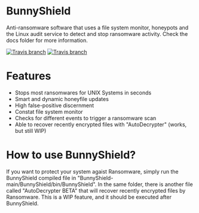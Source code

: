 # BunnyShield

 Anti-ransomware software that uses a file system monitor, honeypots and the Linux audit service to detect and stop ransomware activity. Check the docs folder for more information.

[![Travis branch](https://img.shields.io/cran/l/devtools.svg)](https://github.com/its0v3r/BunnyShield/blob/main/LICENSE)
[![Travis branch](https://img.shields.io/badge/made%20with-%3C3-red.svg)](https://github.com/its0v3r/BunnyShield)

# Features

- Stops most ransomwares for UNIX Systems in seconds
- Smart and dynamic honeyfile updates
- High false-positive discernment
- Constat file system monitor
- Checks for different events to trigger a ransomware scan
- Able to recover recently encrypted files with "AutoDecrypter" (works, but still WIP)

# How to use BunnyShield?

If you want to protect your system agaist Ransomware, simply run the BunnyShield compiled file in "BunnyShield-main/BunnyShield/bin/BunnyShield".
In the same folder, there is another file called "AutoDecrypter BETA" that will recover recently encrypted files by Ransomware. This is a WIP feature, and it should be executed after BunnyShield. 
